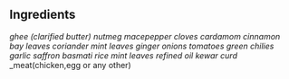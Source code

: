 ## Ingredients
_ghee (clarified butter)_
_nutmeg_
_macepepper_
_cloves_
_cardamom_
_cinnamon_
_bay leaves_
_coriander_
_mint leaves_
_ginger_
_onions_
_tomatoes_
_green chilies_
_garlic_
_saffron_
_basmati rice_
_mint leaves_
_refined oil_
_kewar_
_curd_
_meat(chicken,egg or any other)

